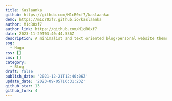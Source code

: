 ```yaml
---
title: Kaslaanka
github: https://github.com/M1cR0xf7/kaslaanka
demo: https://m1cr0xf7.github.io/kaslaanka
author: M1cR0xf7
author_link: https://github.com/M1cR0xf7
date: 2023-11-29T03:40:44.536Z
description: A minimalist and text oriented blog/personal website theme for Hugo.
ssg:
  - Hugo
css: []
cms: []
category:
  - Blog
draft: false
publish_date: '2021-12-21T12:40:06Z'
update_date: '2023-09-05T16:31:23Z'
github_star: 13
github_fork: 4
---
```

